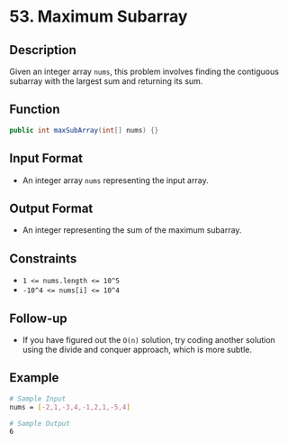 # 53. Maximum Subarray

## Description

Given an integer array `nums`, this problem involves finding the contiguous subarray with the largest sum and returning its sum.

## Function

```java
public int maxSubArray(int[] nums) {}
```

## Input Format

- An integer array `nums` representing the input array.

## Output Format

- An integer representing the sum of the maximum subarray.

## Constraints

- `1 <= nums.length <= 10^5`
- `-10^4 <= nums[i] <= 10^4`

## Follow-up

- If you have figured out the `O(n)` solution, try coding another solution using the divide and conquer approach, which is more subtle.

## Example

```bash
# Sample Input
nums = [-2,1,-3,4,-1,2,1,-5,4]

# Sample Output
6
```
